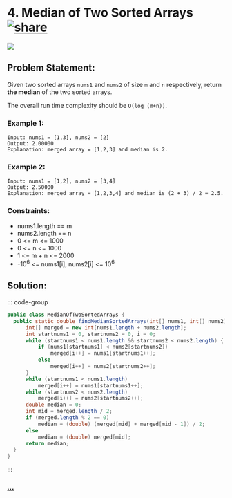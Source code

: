 # 4. Median of Two Sorted Arrays [![share]](https://leetcode.com/problems/median-of-two-sorted-arrays)

![][hard]

## Problem Statement:

Given two sorted arrays `nums1` and `nums2` of size `m` and `n` respectively, return **the median** of the two sorted arrays.

The overall run time complexity should be `O(log (m+n))`.

### Example 1:

```
Input: nums1 = [1,3], nums2 = [2]
Output: 2.00000
Explanation: merged array = [1,2,3] and median is 2.
```

### Example 2:

```
Input: nums1 = [1,2], nums2 = [3,4]
Output: 2.50000
Explanation: merged array = [1,2,3,4] and median is (2 + 3) / 2 = 2.5.
```

### Constraints:

- nums1.length == m
- nums2.length == n
- 0 <= m <= 1000
- 0 <= n <= 1000
- 1 <= m + n <= 2000
- -10<sup>6</sup> <= nums1[i], nums2[i] <= 10<sup>6</sup>

## Solution:

::: code-group

```java
public class MedianOfTwoSortedArrays {
  public static double findMedianSortedArrays(int[] nums1, int[] nums2) {
      int[] merged = new int[nums1.length + nums2.length];
      int startnums1 = 0, startnums2 = 0, i = 0;
      while (startnums1 < nums1.length && startnums2 < nums2.length) {
          if (nums1[startnums1] < nums2[startnums2])
              merged[i++] = nums1[startnums1++];
          else
              merged[i++] = nums2[startnums2++];
      }
      while (startnums1 < nums1.length)
          merged[i++] = nums1[startnums1++];
      while (startnums2 < nums2.length)
          merged[i++] = nums2[startnums2++];
      double median = 0;
      int mid = merged.length / 2;
      if (merged.length % 2 == 0)
          median = (double) (merged[mid] + merged[mid - 1]) / 2;
      else
          median = (double) merged[mid];
      return median;
  }
}
```

:::

### [_..._](#)

```

```

<!----------------------------------{ link }--------------------------------->

[share]: https://img.icons8.com/external-anggara-blue-anggara-putra/20/000000/external-share-user-interface-basic-anggara-blue-anggara-putra-2.png
[hard]: https://img.shields.io/badge/Difficulty-Hard-red.svg